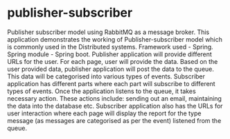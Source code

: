 # publisher-subscriber
Publisher subscriber model using RabbitMQ as a message broker. This application demonstrates the working of Publisher-subscriber model which is commonly used in the Distributed systems.
Framework used - Spring.
Spring module - Spring boot.
Publisher application will provide different URLs for the user. For each page, user will provide the data. Based on the user provided data, publisher application will post the data to the queue. This data will be categorised into various types of events.
Subscriber application has different parts where each part will subscribe to different types of events. Once the application listens to the queue, it takes necessary action. These actions include: sending out an email, maintaining the data into the database etc.
Subscriber application also has the URLs for user interaction where each page will display the report for the type message (as messages are categorised as per the event) listened from the queue.
